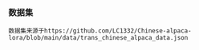 ### 数据集
    数据集来源于https://github.com/LC1332/Chinese-alpaca-lora/blob/main/data/trans_chinese_alpaca_data.json